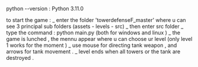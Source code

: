 python --version : Python 3.11.0



to start the game : _ enter the folder 'towerdefenseF_master'  where u can see 3 principal sub folders (assets - levels - src)
                    _ then enter src folder 
                    _ type the command : python main.py (both for windows and linux )
                    _ the game is lunched , the mennu appear where u can choose ur level (only level 1 works for the moment )
                    _ use mouse for directing tank weapon  , and arrows for tank movement .
                    _ level ends when all towers or the tank are destroyed .
